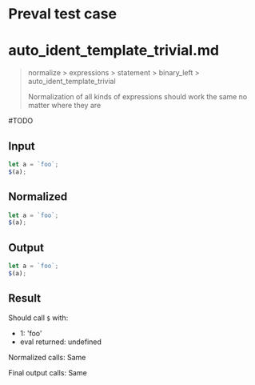 # Preval test case

# auto_ident_template_trivial.md

> normalize > expressions > statement > binary_left > auto_ident_template_trivial
>
> Normalization of all kinds of expressions should work the same no matter where they are

#TODO

## Input

`````js filename=intro
let a = `foo`;
$(a);
`````

## Normalized

`````js filename=intro
let a = `foo`;
$(a);
`````

## Output

`````js filename=intro
let a = `foo`;
$(a);
`````

## Result

Should call `$` with:
 - 1: 'foo'
 - eval returned: undefined

Normalized calls: Same

Final output calls: Same
